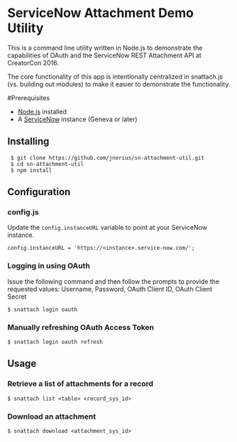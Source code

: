 ServiceNow Attachment Demo Utility
==============================

This is a command line utility written in Node.js to demonstrate the capabilities of OAuth and the ServiceNow REST Attachment API at CreatorCon 2016. 

The core functionality of this app is intentionally centralized in snattach.js (vs. building out modules) to make it easier to demonstrate the functionality. 

#Prerequisites

* [Node.js](https://nodejs.org) installed
* A [ServiceNow](https://developer.servicenow.com) instance (Geneva or later)

## Installing

     $ git clone https://github.com/jnerius/sn-attachment-util.git
     $ cd sn-attachment-util
     $ npm install

## Configuration

### config.js

Update the `config.instanceURL` variable to point at your ServiceNow instance. 

	config.instanceURL = 'https://<instance>.service-now.com/';

### Logging in using OAuth

Issue the following command and then follow the prompts to provide the requested values: Username, Password, OAuth Client ID, OAuth Client Secret

	$ snattach login oauth

### Manually refreshing OAuth Access Token

	$ snattach login oauth refresh

## Usage

### Retrieve a list of attachments for a record

	$ snattach list <table> <record_sys_id>
	
### Download an attachment

	$ snattach download <attachment_sys_id>
